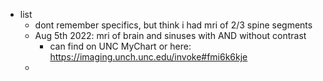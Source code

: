   * list
    * dont remember specifics, but think i had mri of 2/3 spine segments
    * Aug 5th 2022: mri of brain and sinuses with AND without contrast
        * can find on UNC MyChart or here: https://imaging.unch.unc.edu/invoke#fmi6k6kje
    * 
